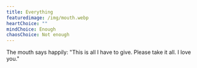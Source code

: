 ```yaml
---
title: Everything
featuredimage: /img/mouth.webp
heartChoice: ""
mindChoice: Enough
chaosChoice: Not enough
---
```

The mouth says happily: "This is all I have to give.  Please take it all.  I love you."